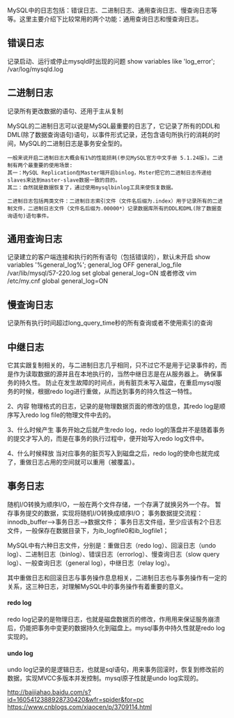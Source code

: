 MySQL中的日志包括：错误日志、二进制日志、通用查询日志、慢查询日志等等。这里主要介绍下比较常用的两个功能：通用查询日志和慢查询日志。

## 错误日志
记录启动、运行或停止mysqld时出现的问题
show variables like 'log_error'; 
/var/log/mysqld.log

## 二进制日志 
记录所有更改数据的语句、还用于主从复制

MySQL的二进制日志可以说是MySQL最重要的日志了，它记录了所有的DDL和DML(除了数据查询语句)语句，以事件形式记录，还包含语句所执行的消耗的时间，MySQL的二进制日志是事务安全型的。

    一般来说开启二进制日志大概会有1%的性能损耗(参见MySQL官方中文手册 5.1.24版)。二进制有两个最重要的使用场景: 
    其一：MySQL Replication在Master端开启binlog，Mster把它的二进制日志传递给slaves来达到master-slave数据一致的目的。 
    其二：自然就是数据恢复了，通过使用mysqlbinlog工具来使恢复数据。
    
    二进制日志包括两类文件：二进制日志索引文件（文件名后缀为.index）用于记录所有的二进制文件，二进制日志文件（文件名后缀为.00000*）记录数据库所有的DDL和DML(除了数据查询语句)语句事件。 


## 通用查询日志
记录建立的客户端连接和执行的所有语句（包括错误的），默认未开启
    show variables '%general_log%';
    general_log	OFF
    general_log_file	/var/lib/mysql/57-220.log
set global general_log=ON
或者修改
vim /etc/my.cnf
global general_log=ON

## 慢查询日志
记录所有执行时间超过long_query_time秒的所有查询或者不使用索引的查询

## 中继日志
它其实跟复制相关的，与二进制日志几乎相同，只不过它不是用于记录事件的，而是作为读取数据的源并且在本地执行的，当然中继日志是在从服务器上。
确保事务的持久性。
防止在发生故障的时间点，尚有脏页未写入磁盘，在重启mysql服务的时候，根据redo log进行重做，从而达到事务的持久性这一特性。

2、内容
物理格式的日志，记录的是物理数据页面的修改的信息，其redo log是顺序写入redo log file的物理文件中去的。

3、什么时候产生
事务开始之后就产生redo log，redo log的落盘并不是随着事务的提交才写入的，而是在事务的执行过程中，便开始写入redo log文件中。

4、什么时候释放
当对应事务的脏页写入到磁盘之后，redo log的使命也就完成了，重做日志占用的空间就可以重用（被覆盖）。

## 事务日志
随机I/O转换为顺序I/O，一般在两个文件存储，一个存满了就换另外一个存。
暂存事务提交的数据，实现将随机I/O转换成顺序I/O；
事务数据提交流程：innodb_buffer-->事务日志-->数据文件；
事务日志文件组，至少应该有2个日志文件，一般保存在数据目录下，为ib_logfile0和ib_logfile1；



MySQL中有六种日志文件，分别是：重做日志（redo log）、回滚日志（undo log）、二进制日志（binlog）、错误日志（errorlog）、慢查询日志（slow query log）、一般查询日志（general log），中继日志（relay log）。

其中重做日志和回滚日志与事务操作息息相关，二进制日志也与事务操作有一定的关系，这三种日志，对理解MySQL中的事务操作有着重要的意义。



#### redo log
redo log记录的是物理日志，也就是磁盘数据页的修改，作用用来保证服务崩溃后，仍能把事务中变更的数据持久化到磁盘上。mysql事务中持久性就是redo log实现的。

#### undo log
undo log记录的是逻辑日志，也就是sql语句，用来事务回滚时，恢复到修改前的数据，实现MVCC多版本并发控制。mysql原子性就是undo log实现的。


http://baijiahao.baidu.com/s?id=1605412388928730420&wfr=spider&for=pc
https://www.cnblogs.com/xiaocen/p/3709114.html